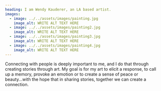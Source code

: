 ```yaml
---
heading: I am Wendy Kauderer, an LA based artist.
images:
  - image: ../../assets/images/painting.jpg
    image_alt: WRITE ALT TEXT HERE
  - image: ../../assets/images/painting2.jpg
    image_alt: WRITE ALT TEXT HERE
  - image: ../../assets/images/painting3.jpg
    image_alt: WRITE ALT TEXT HERE
  - image: ../../assets/images/painting4.jpg
    image_alt: WRITE ALT TEXT HERE
---
```


Connecting with people is deeply important to me, and I do that through creating stories through art. My goal is for my art to elicit a response, to call up a memory, provoke an emotion or to create a sense of peace or beauty...with the hope that in sharing stories, together we can create a connection.
